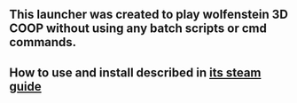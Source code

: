 ## This launcher was created to play wolfenstein 3D COOP without using any batch scripts or cmd commands.
## How to use and install described in [its steam guide](https://steamcommunity.com/linkfilter/?url=https://github.com/dartvader316/cliWolfCoopLauncher/releases)
